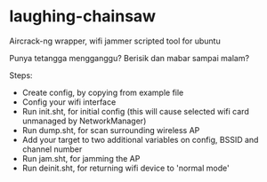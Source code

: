 # laughing-chainsaw
Aircrack-ng wrapper, wifi jammer scripted tool for ubuntu

Punya tetangga mengganggu? Berisik dan mabar sampai malam? 

Steps:
- Create config, by copying from example file
- Config your wifi interface
- Run init.sht, for initial config (this will cause selected wifi card unmanaged by NetworkManager)
- Run dump.sht, for scan surrounding wireless AP
- Add your target to two additional variables on config, BSSID and channel number
- Run jam.sht, for jamming the AP
- Run deinit.sht, for returning wifi device to 'normal mode'
